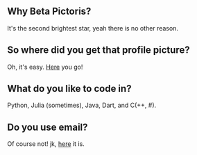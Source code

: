 ## Why Beta Pictoris? 
It's the second brightest star, yeah there is no other reason.

## So where did you get that profile picture? 
Oh, it's easy. [Here](http://www.just-google.it?s=space%20pictures%20and%20stuff) you go! 

## What do you like to code in? 
Python, Julia (sometimes), Java, Dart, and C(++, #).

## Do you use email?
Of course not! jk, [here](mailto:mrhallway@protonmail.com) it is. 

